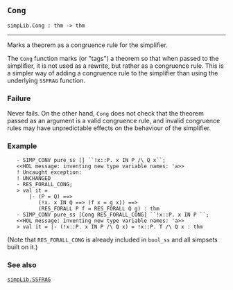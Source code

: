 ## `Cong`

``` hol4
simpLib.Cong : thm -> thm
```

------------------------------------------------------------------------

Marks a theorem as a congruence rule for the simplifier.

The `Cong` function marks (or "tags") a theorem so that when passed to
the simplifier, it is not used as a rewrite, but rather as a congruence
rule. This is a simpler way of adding a congruence rule to the
simplifier than using the underlying `SSFRAG` function.

### Failure

Never fails. On the other hand, `Cong` does not check that the theorem
passed as an argument is a valid congruence rule, and invalid congruence
rules may have unpredictable effects on the behaviour of the simplifier.

### Example

``` hol4
   - SIMP_CONV pure_ss [] ``!x::P. x IN P /\ Q x``;
   <<HOL message: inventing new type variable names: 'a>>
   ! Uncaught exception:
   ! UNCHANGED
   - RES_FORALL_CONG;
   > val it =
       |- (P = Q) ==>
          (!x. x IN Q ==> (f x = g x)) ==>
          (RES_FORALL P f = RES_FORALL Q g) : thm
   - SIMP_CONV pure_ss [Cong RES_FORALL_CONG] ``!x::P. x IN P ``;
   <<HOL message: inventing new type variable names: 'a>>
   > val it = |- (!x::P. x IN P /\ Q x) = !x::P. T /\ Q x : thm
```

(Note that `RES_FORALL_CONG` is already included in `bool_ss` and all
simpsets built on it.)

### See also

[`simpLib.SSFRAG`](#simpLib.SSFRAG)
